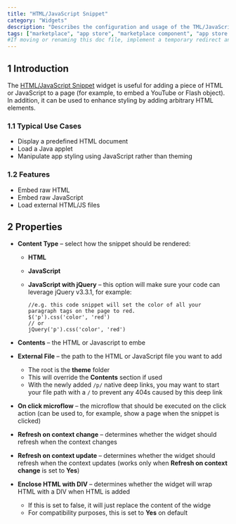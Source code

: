 ```yaml
---
title: "HTML/JavaScript Snippet"
category: "Widgets"
description: "Describes the configuration and usage of the TML/JavaScript Snippet widget, which is available in the Mendix Marketplace."
tags: ["marketplace", "app store", "marketplace component", "app store component", "widget", "html", "javascript", "snippet", "platform support"]
#If moving or renaming this doc file, implement a temporary redirect and let the respective team know they should update the URL in the product. See Mapping to Products for more details.
---
```


## 1 Introduction

The [HTML/JavaScript Snippet](https://appstore.home.mendix.com/link/app/56/) widget is useful for adding a piece of HTML or JavaScript to a page (for example, to embed a YouTube or Flash object). In addition, it can be used to enhance styling by adding arbitrary HTML elements.

### 1.1 Typical Use Cases

* Display a predefined HTML document
* Load a Java applet
* Manipulate app styling using JavaScript rather than theming

### 1.2 Features

* Embed raw HTML
* Embed raw JavaScript
* Load external HTML/JS files

## 2 Properties

* **Content Type** – select how the snippet should be rendered:
	
	* **HTML**
	* **JavaScript**
	* **JavaScript with jQuery** – this option will make sure your code can leverage jQuery v3.3.1, for example:
	
		```
		//e.g. this code snippet will set the color of all your paragraph tags on the page to red.
		$('p').css('color', 'red')
		// or
		jQuery('p').css('color', 'red')
		```
* **Contents** – the HTML or Javascript to embe
* **External File** – the path to the HTML or JavaScript file you want to add
	* The root is the **theme** folder
	* This will override the **Contents** section if used
	* With the newly added `/p/` native deep links, you may want to start your file path with a `/` to prevent any 404s caused by this deep link
* **On click microflow** – the microflow that should be executed on the click action (can be used to, for example, show a page when the snippet is clicked)
* **Refresh on context change** – determines whether the widget should refresh when the context changes
* **Refresh on context update** – determines whether the widget should refresh when the context updates (works only when **Refresh on context change** is set to **Yes**)
* **Enclose HTML with DIV** – determines whether the widget will wrap HTML with a DIV when HTML is added
	* If this is set to false, it will just replace the content of the widge 
	* For compatibility purposes, this is set to **Yes** on default
